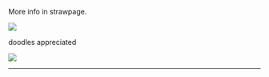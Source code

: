 
More info in strawpage.

<img src="https://64.media.tumblr.com/cd22f0f5a28f8163cd873d9d65031ab2/d86a3efca2dcf375-c7/s400x600/cecdfd21cc4314b1cee36bba445f7054ccbd2aef.pnj"/>


doodles appreciated


<img src="https://64.media.tumblr.com/093332d799fdbc334c641c3508af2c46/747279e2979b2fe4-2d/s100x200/fe1546c7d03c635d1c114f0d3c01254280e38a8c.pnj"/>


--------------------------------------------------------
